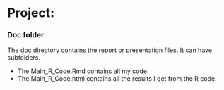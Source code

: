 # Project: 
### Doc folder

The doc directory contains the report or presentation files. It can have subfolders.  

* The Main_R_Code.Rmd contains all my code.
* The Main_R_Code.html contains all the results I get from the R code.
